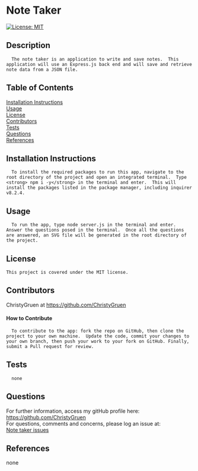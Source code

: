 
  # Note Taker

 [![License: MIT](https://img.shields.io/badge/License-MIT-yellow.svg)](https://opensource.org/licenses/MIT)

  ## Description
  
      The note taker is an application to write and save notes.  This application will use an Express.js back end and will save and retrieve note data from a JSON file.

  ## Table of Contents
  [Installation Instructions](#installation-instructions)<br>
  [Usage](#usage)<br>
  [License](#license)<br>
  [Contributors](#contributors)<br>
  [Tests](#tests)<br>
  [Questions](#questions)<br>
  [References](#references)<br>

  
  ## Installation Instructions
  
      To install the required packages to run this app, navigate to the root directory of the project and open an integrated terminal.  Type <strong> npm i -y</strong> in the terminal and enter.  This will install the packages listed in the package manager, including inquirer v8.2.4.
  
  ## Usage
  
      To run the app, type node server.js in the terminal and enter. Answer the questions posed in the terminal.  Once all the questions are answered, an SVG file will be generated in the root directory of the project.

  
  ## License
    This project is covered under the MIT license.

  ## Contributors
  ChristyGruen at <https://github.com/ChristyGruen>
      
  #### How to Contribute
      To contribute to the app: fork the repo on GitHub, then clone the project to your own machine.  Update the code, commit your changes to your own branch, then push your work to your fork on GitHub. Finally, submit a Pull request for review.

  ## Tests
      none

  ## Questions
  For further information, access my gitHub profile here:
  <https://github.com/ChristyGruen>
  <br>
  For questions, comments and concerns, please log an issue at: 
  <br>
  <a href="https://github.com/ChristyGruen/note_taker/issues" target="_blank">Note taker issues</a>

  ## References
  none 
  <none>
  